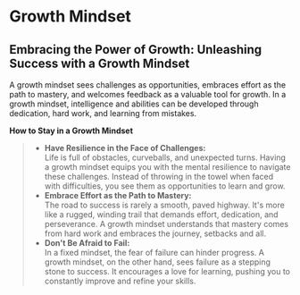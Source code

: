 # Growth Mindset

## Embracing the Power of Growth: Unleashing Success with a Growth Mindset

A growth mindset sees challenges as opportunities, embraces effort as the path to mastery, and welcomes feedback as a valuable tool for growth. In a growth mindset, intelligence and abilities can be developed through dedication, hard work, and learning from mistakes.

**How to Stay in a Growth Mindset**

<blockquote>

- **Have Resilience in the Face of Challenges:** <br />
  Life is full of obstacles, curveballs, and unexpected turns. Having a growth mindset equips you with the mental resilience to navigate these challenges. Instead of throwing in the towel when faced with difficulties, you see them as opportunities to learn and grow.
- **Embrace Effort as the Path to Mastery:** <br />
  The road to success is rarely a smooth, paved highway. It's more like a rugged, winding trail that demands effort, dedication, and perseverance. A growth mindset understands that mastery comes from hard work and embraces the journey, setbacks and all.
- **Don't Be Afraid to Fail:** <br />
  In a fixed mindset, the fear of failure can hinder progress. A growth mindset, on the other hand, sees failure as a stepping stone to success. It encourages a love for learning, pushing you to constantly improve and refine your skills.

</blockquote>
